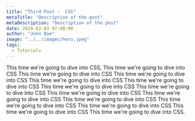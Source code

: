 ```yaml
---
title: "Third Post -  CSS"
metaTitle: "Description of the post"
metaDescription: "Description of the post"
date: 2020-02-03 07:00:00
author: "John Doe"
image: "../../images/hero.jpeg"
tags:
  - Tutorials
---
```


This time we're going to dive into CSS, This time we're going to dive into CSS This time we're going to dive into CSS This time we're going to dive into CSS This time we're going to dive into CSS This time we're going to dive into CSS This time we're going to dive into CSS This time we're going to dive into CSS This time we're going to dive into CSS This time we're going to dive into CSS This time we're going to dive into CSS This time we're going to dive into CSS This time we're going to dive into CSS This time we're going to dive into CSS This time we're going to dive into CSS.
